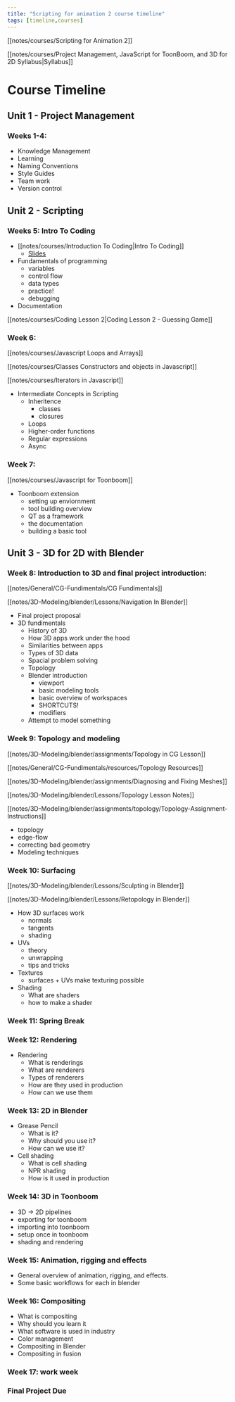 ```yaml
---
title: "Scripting for animation 2 course timeline"
tags: [timeline,courses]
---
```


[[notes/courses/Scripting for Animation 2]]

[[notes/courses/Project Management, JavaScript for ToonBoom, and 3D for 2D Syllabus|Syllabus]]



# Course Timeline

## Unit 1 - Project Management

### Weeks 1-4:
- Knowledge Management
- Learning
- Naming Conventions
- Style Guides
- Team work
- Version control

## Unit 2 - Scripting

### Weeks 5: Intro To Coding


- [[notes/courses/Introduction To Coding|Intro To Coding]]
	- [Slides](https://docs.google.com/presentation/d/1-DuAPn35VD9UUw8pFMfwZ39whKKpip4xvKNFVyx0--g/edit?usp=sharing)
- Fundamentals of programming
	- variables
	- control flow
	- data types
	- practice!
	- debugging
- Documentation

[[notes/courses/Coding Lesson 2|Coding Lesson 2 - Guessing Game]]

### Week 6:

[[notes/courses/Javascript Loops and Arrays]]

[[notes/courses/Classes Constructors and objects in Javascript]]

[[notes/courses/Iterators in Javascript]]

- Intermediate Concepts in Scripting
	- Inheritence
		- classes
		- closures
	- Loops
	- Higher-order functions
	- Regular expressions
	- Async

### Week 7:

[[notes/courses/Javascript for Toonboom]]

- Toonboom extension
	- setting up enviornment
	- tool building overview
	- QT as a framework
	- the documentation
	- building a basic tool

## Unit 3 - 3D for 2D with Blender

### Week 8: Introduction to 3D and final project introduction:

[[notes/General/CG-Fundimentals/CG Fundimentals]]


[[notes/3D-Modeling/blender/Lessons/Navigation In Blender]]


- Final project proposal
- 3D fundimentals
	- History of 3D
	- How 3D apps work under the hood
	- Similarities between apps
	- Types of 3D data
	- Spacial problem solving
	- Topology
	- Blender introduction
		- viewport
		- basic modeling tools
		- basic overview of workspaces
		- SHORTCUTS!
		- modifiers
	- Attempt to model something

### Week 9: Topology and modeling

[[notes/3D-Modeling/blender/assignments/Topology in CG Lesson]]

[[notes/General/CG-Fundimentals/resources/Topology Resources]]

[[notes/3D-Modeling/blender/assignments/Diagnosing and Fixing Meshes]]

[[notes/3D-Modeling/blender/Lessons/Topology Lesson Notes]]

[[notes/3D-Modeling/blender/assignments/topology/Topology-Assignment-Instructions]]



- topology
- edge-flow
- correcting bad geometry
- Modeling techniques

### Week 10: Surfacing

[[notes/3D-Modeling/blender/Lessons/Sculpting in Blender]]

[[notes/3D-Modeling/blender/Lessons/Retopology in Blender]]




- How 3D surfaces work
	- normals
	- tangents
	- shading
- UVs
	- theory
	- unwrapping
	- tips and tricks
- Textures
	- surfaces + UVs make texturing possible
- Shading
	- What are shaders
	- how to make a shader

### Week 11: Spring Break

### Week 12: Rendering

- Rendering
	- What is renderings
	- What are renderers
	- Types of renderers
	- How are they used in production
	- How can we use them


### Week 13: 2D in Blender

- Grease Pencil
	- What is it?
	- Why should you use it?
	- How can we use it?
- Cell shading
	- What is cell shading
	- NPR shading
	- How is it used in production

### Week 14: 3D in Toonboom

- 3D -> 2D pipelines
- exporting for toonboom
- importing into toonboom
- setup once in toonboom
- shading and rendering

### Week 15: Animation, rigging and effects

- General overview of animation, rigging, and effects.
- Some basic workflows for each in blender

### Week 16: Compositing

- What is compositing
- Why should you learn it
- What software is used in industry
- Color management
- Compositing in Blender
- Compositing in fusion

### Week 17: work week


### Final Project Due 
